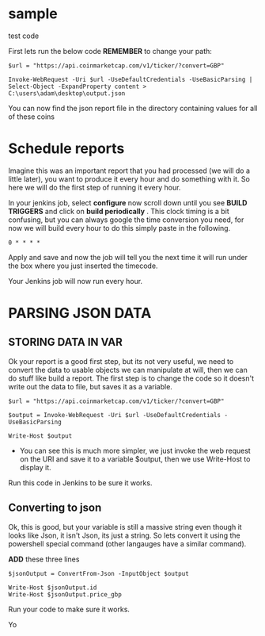# sample
test code

First lets run the below code **REMEMBER** to change your path:

```
$url = "https://api.coinmarketcap.com/v1/ticker/?convert=GBP"

Invoke-WebRequest -Uri $url -UseDefaultCredentials -UseBasicParsing | Select-Object -ExpandProperty content > C:\users\adam\desktop\output.json

```
You can now find the json report file in the directory containing values for all of these coins

# Schedule reports

Imagine this was an important report that you had processed (we will do a little later), you want to produce it every hour and do something with it. So here we will do the first step of running it every hour.

In your jenkins job, select __configure__ now scroll down until you see __BUILD TRIGGERS__ and click on __build periodically__ . 
This clock timing is a bit confusing, but you can always google the time conversion you need, for now we will build every hour to do this simply paste in the following. 

```
0 * * * *
```

Apply and save and now the job will tell you the next time it will run under the box where you just inserted the timecode. 

Your Jenkins job will now run every hour.
# PARSING JSON DATA

## STORING DATA IN VAR

Ok your report is a good first step, but its not very useful, we need to convert the data to usable objects we can manipulate at will, then we can do stuff like build a report. The first step is to change the code so it doesn't write out the data to file, but saves it as a variable. 

```
$url = "https://api.coinmarketcap.com/v1/ticker/?convert=GBP"

$output = Invoke-WebRequest -Uri $url -UseDefaultCredentials -UseBasicParsing 

Write-Host $output
```

* You can see this is much more simpler, we just invoke the web request on the URI and save it to a variable $output, then we use Write-Host to display it.

Run this code in Jenkins to be sure it works. 

## Converting to json

Ok, this is good, but your variable is still a massive string even though it looks like Json, it isn't Json, its just a string. So lets convert it using the powershell special command (other langauges have a similar command).

__ADD__ these three lines

```
$jsonOutput = ConvertFrom-Json -InputObject $output

Write-Host $jsonOutput.id
Write-Host $jsonOutput.price_gbp

```

Run your code to make sure it works.

Yo


